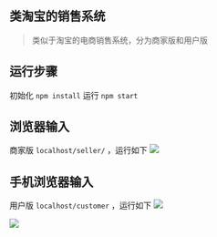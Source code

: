 ## 类淘宝的销售系统
> 类似于淘宝的电商销售系统，分为商家版和用户版
## 运行步骤
初始化
```npm install``` 
运行
```npm start```

## 浏览器输入
商家版
```localhost/seller/```
，运行如下
![](https://github.com/sundial-dreams/MySeller/blob/master/seller.png?raw=true)

## 手机浏览器输入
用户版
```localhost/customer```
，运行如下
![](https://github.com/sundial-dreams/MySeller/blob/master/1531447803681510cea232b4b13365b7a0351cb1f05baeb63.png?raw=true)

![](https://github.com/sundial-dreams/MySeller/blob/master/1531447810569289fa480e4dfa6dedd6bd79ef67d7ffb8468.png?raw=true)

